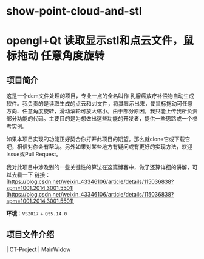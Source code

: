 # show-point-cloud-and-stl
# opengl+Qt 读取显示stl和点云文件，鼠标拖动 任意角度旋转

## 项目简介
 
这是一个dcm文件处理的项目，专业一点的全名叫作 乳腺癌放疗补偿物自动生成软件。我负责的是读取生成的点云和stl文件，将其显示出来，使鼠标拖动可任意方向、任意角度旋转，滑动滚轮可放大缩小。由于部分原因，我只能上传我所负责部分功能的代码。主要目的是为想做出这些功能的开发者，提供一些思路或一个参考实例。

如果本项目实现的功能正好契合你打开此项目的期望。那么就clone它或下载它吧，相信对你会有帮助。另外如果对某些地方有疑问或有更好的实现方法，欢迎Issue或Pull Request。

我对此项目中涉及到的一些关键性的算法在这篇博客中，做了还算详细的讲解，可以去看一下
链接：[https://blog.csdn.net/weixin_43346106/article/details/115036838?spm=1001.2014.3001.5501](https://blog.csdn.net/weixin_43346106/article/details/115036838?spm=1001.2014.3001.5501)

**环境**：`VS2017` + `Qt5.14.0`

## 项目文件介绍

| CT-Project
  | MainWidow
